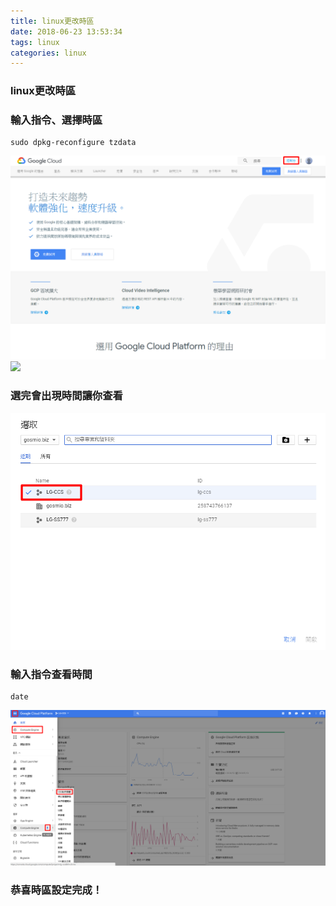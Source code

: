 ```yaml
---
title: linux更改時區
date: 2018-06-23 13:53:34
tags: linux
categories: linux
---
```


### linux更改時區

<!-- more -->

### 輸入指令、選擇時區

```
sudo dpkg-reconfigure tzdata
```

![ ](images/1.png)
![ ](images/2.png)

### 選完會出現時間讓你查看

![ ](images/3.png)

### 輸入指令查看時間

```
date
```

![ ](images/4.png)

### 恭喜時區設定完成！